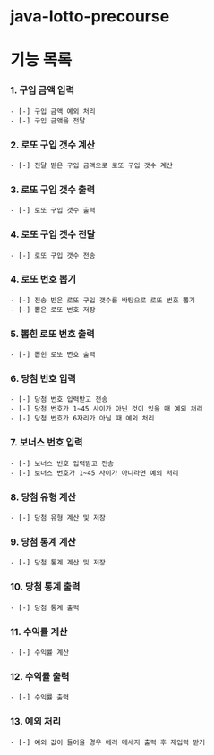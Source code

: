 # java-lotto-precourse


# 기능 목록

### 1. 구입 금액 입력
    - [-] 구입 금액 예외 처리
    - [-] 구입 금액을 전달 

### 2. 로또 구입 갯수 계산
    - [-] 전달 받은 구입 금액으로 로또 구입 갯수 계산

### 3. 로또 구입 갯수 출력
    - [-] 로또 구입 갯수 출력 

### 4. 로또 구입 갯수 전달
    - [-] 로또 구입 갯수 전송 

### 4. 로또 번호 뽑기
    - [-] 전송 받은 로또 구입 갯수를 바탕으로 로또 번호 뽑기
    - [-] 뽑은 로또 번호 저장 

### 5. 뽑힌 로또 번호 출력
    - [-] 뽑힌 로또 번호 출력

### 6. 당첨 번호 입력
    - [-] 당첨 번호 입력받고 전송 
    - [-] 당첨 번호가 1~45 사이가 아닌 것이 있을 때 예외 처리
    - [-] 당첨 번호가 6자리가 아닐 때 예외 처리

### 7. 보너스 번호 입력
    - [-] 보너스 번호 입력받고 전송 
    - [-] 보너스 번호가 1~45 사이가 아니라면 예외 처리

### 8. 당첨 유형 계산
    - [-] 당첨 유형 계산 및 저장 

### 9. 당첨 통계 계산
    - [-] 당첨 통계 계산 및 저장 

### 10. 당첨 통계 출력
    - [-] 당첨 통계 출력 

### 11. 수익률 계산
    - [-] 수익률 계산

### 12. 수익률 출력
    - [-] 수익률 출력 
### 13. 예외 처리
    - [-] 예외 값이 들어올 경우 에러 메세지 출력 후 재입력 받기 
